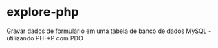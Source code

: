 # explore-php
Gravar dados de formulário em uma tabela de banco de dados MySQL - utilizando PH-*P com PDO
